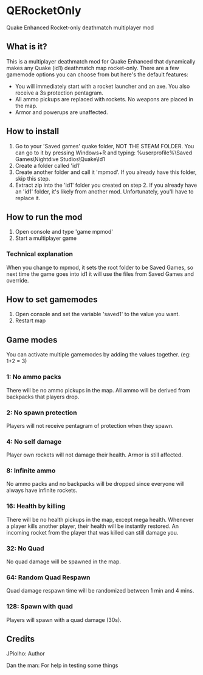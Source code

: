 # QERocketOnly
Quake Enhanced Rocket-only deathmatch multiplayer mod

## What is it?
This is a multiplayer deathmatch mod for Quake Enhanced that dynamically makes any Quake (id1) deathmatch map rocket-only. 
There are a few gamemode options you can choose from but here's the default features:
* You will immediately start with a rocket launcher and an axe. You also receive a 3s protection pentagram.
* All ammo pickups are replaced with rockets. No weapons are placed in the map.
* Armor and powerups are unaffected.

## How to install
1. Go to your 'Saved games' quake folder, NOT THE STEAM FOLDER. You can go to it by pressing Windows+R and typing: %userprofile%\Saved Games\Nightdive Studios\Quake\Id1
2. Create a folder called 'id1'
3. Create another folder and call it 'mpmod'. If you already have this folder, skip this step.
4. Extract zip into the 'id1' folder you created on step 2. If you already have an 'id1' folder, it's likely from another mod. Unfortunately, you'll have to replace it.

## How to run the mod
1. Open console and type 'game mpmod'
2. Start a multiplayer game

### Technical explanation
When you change to mpmod, it sets the root folder to be Saved Games, so next time the game goes into id1 it will use the files from Saved Games and override.

## How to set gamemodes
1. Open console and set the variable 'saved1' to the value you want.
2. Restart map

## Game modes
You can activate multiple gamemodes by adding the values together. (eg: 1+2 = 3)

### 1: No ammo packs
   There will be no ammo pickups in the map. All ammo will be derived from backpacks that players drop.

### 2: No spawn protection
   Players will not receive pentagram of protection when they spawn.

### 4: No self damage
   Player own rockets will not damage their health. Armor is still affected.

### 8: Infinite ammo
   No ammo packs and no backpacks will be dropped since everyone will always have infinite rockets.

### 16: Health by killing
   There will be no health pickups in the map, except mega health. Whenever a player kills another player, their health will be instantly restored.
   An incoming rocket from the player that was killed can still damage you.
   
### 32: No Quad
   No quad damage will be spawned in the map.

### 64: Random Quad Respawn
   Quad damage respawn time will be randomized between 1 min and 4 mins.

### 128: Spawn with quad
   Players will spawn with a quad damage (30s).

## Credits
JPiolho: Author

Dan the man: For help in testing some things

